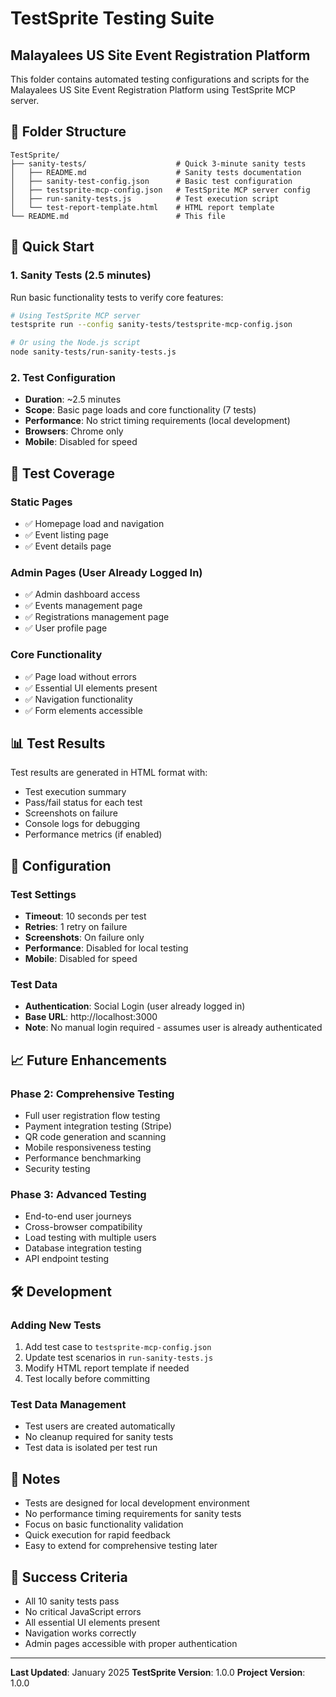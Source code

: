 # TestSprite Testing Suite
## Malayalees US Site Event Registration Platform

This folder contains automated testing configurations and scripts for the Malayalees US Site Event Registration Platform using TestSprite MCP server.

## 📁 Folder Structure

```
TestSprite/
├── sanity-tests/                    # Quick 3-minute sanity tests
│   ├── README.md                    # Sanity tests documentation
│   ├── sanity-test-config.json      # Basic test configuration
│   ├── testsprite-mcp-config.json   # TestSprite MCP server config
│   ├── run-sanity-tests.js          # Test execution script
│   └── test-report-template.html    # HTML report template
└── README.md                        # This file
```

## 🚀 Quick Start

### 1. Sanity Tests (2.5 minutes)
Run basic functionality tests to verify core features:

```bash
# Using TestSprite MCP server
testsprite run --config sanity-tests/testsprite-mcp-config.json

# Or using the Node.js script
node sanity-tests/run-sanity-tests.js
```

### 2. Test Configuration
- **Duration**: ~2.5 minutes
- **Scope**: Basic page loads and core functionality (7 tests)
- **Performance**: No strict timing requirements (local development)
- **Browsers**: Chrome only
- **Mobile**: Disabled for speed

## 🧪 Test Coverage

### Static Pages
- ✅ Homepage load and navigation
- ✅ Event listing page
- ✅ Event details page

### Admin Pages (User Already Logged In)
- ✅ Admin dashboard access
- ✅ Events management page
- ✅ Registrations management page
- ✅ User profile page

### Core Functionality
- ✅ Page load without errors
- ✅ Essential UI elements present
- ✅ Navigation functionality
- ✅ Form elements accessible

## 📊 Test Results

Test results are generated in HTML format with:
- Test execution summary
- Pass/fail status for each test
- Screenshots on failure
- Console logs for debugging
- Performance metrics (if enabled)

## 🔧 Configuration

### Test Settings
- **Timeout**: 10 seconds per test
- **Retries**: 1 retry on failure
- **Screenshots**: On failure only
- **Performance**: Disabled for local testing
- **Mobile**: Disabled for speed

### Test Data
- **Authentication**: Social Login (user already logged in)
- **Base URL**: http://localhost:3000
- **Note**: No manual login required - assumes user is already authenticated

## 📈 Future Enhancements

### Phase 2: Comprehensive Testing
- Full user registration flow testing
- Payment integration testing (Stripe)
- QR code generation and scanning
- Mobile responsiveness testing
- Performance benchmarking
- Security testing

### Phase 3: Advanced Testing
- End-to-end user journeys
- Cross-browser compatibility
- Load testing with multiple users
- Database integration testing
- API endpoint testing

## 🛠️ Development

### Adding New Tests
1. Add test case to `testsprite-mcp-config.json`
2. Update test scenarios in `run-sanity-tests.js`
3. Modify HTML report template if needed
4. Test locally before committing

### Test Data Management
- Test users are created automatically
- No cleanup required for sanity tests
- Test data is isolated per test run

## 📝 Notes

- Tests are designed for local development environment
- No performance timing requirements for sanity tests
- Focus on basic functionality validation
- Quick execution for rapid feedback
- Easy to extend for comprehensive testing later

## 🎯 Success Criteria

- All 10 sanity tests pass
- No critical JavaScript errors
- All essential UI elements present
- Navigation works correctly
- Admin pages accessible with proper authentication

---

**Last Updated**: January 2025
**TestSprite Version**: 1.0.0
**Project Version**: 1.0.0

